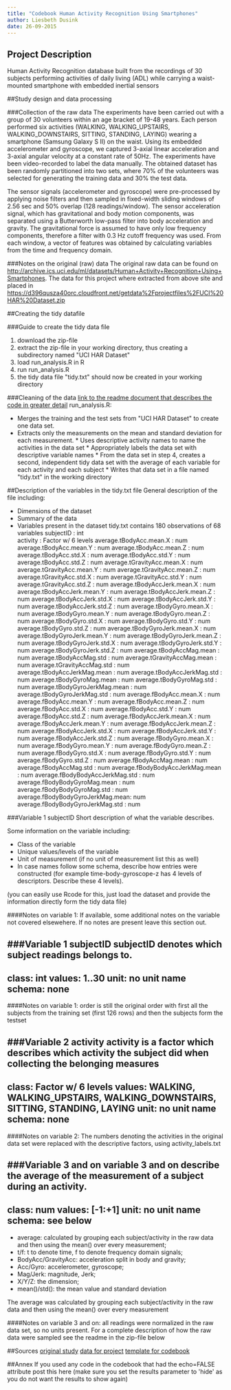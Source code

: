 ```yaml
---
title: "Codebook Human Activity Recognition Using Smartphones"
author: Liesbeth Dusink
date: 26-09-2015
---
```


## Project Description
Human Activity Recognition database built from the recordings of 30 subjects performing activities of daily living (ADL) while carrying a waist-mounted smartphone with embedded inertial sensors

##Study design and data processing

###Collection of the raw data
The experiments have been carried out with a group of 30 volunteers within an age bracket of 19-48 years. Each person performed six activities (WALKING, WALKING_UPSTAIRS, WALKING_DOWNSTAIRS, SITTING, STANDING, LAYING) wearing a smartphone (Samsung Galaxy S II) on the waist. Using its embedded accelerometer and gyroscope, we captured 3-axial linear acceleration and 3-axial angular velocity at a constant rate of 50Hz. The experiments have been video-recorded to label the data manually. The obtained dataset has been randomly partitioned into two sets, where 70% of the volunteers was selected for generating the training data and 30% the test data.

The sensor signals (accelerometer and gyroscope) were pre-processed by applying noise filters and then sampled in fixed-width sliding windows of 2.56 sec and 50% overlap (128 readings/window). The sensor acceleration signal, which has gravitational and body motion components, was separated using a Butterworth low-pass filter into body acceleration and gravity. The gravitational force is assumed to have only low frequency components, therefore a filter with 0.3 Hz cutoff frequency was used. From each window, a vector of features was obtained by calculating variables from the time and frequency domain.

###Notes on the original (raw) data 
The original raw data can be found on http://archive.ics.uci.edu/ml/datasets/Human+Activity+Recognition+Using+Smartphones.
The data for this project where extracted from above site and placed in https://d396qusza40orc.cloudfront.net/getdata%2Fprojectfiles%2FUCI%20HAR%20Dataset.zip

##Creating the tidy datafile

###Guide to create the tidy data file
1. download the zip-file
2. extract the zip-file in your working directory, thus creating a subdirectory named "UCI HAR Dataset"
3. load run_analysis.R in R
4. run run_analysis.R
5. the tidy data file "tidy.txt" should now be created in your working directory

###Cleaning of the data
 [link to the readme document that describes the code in greater detail]()
 run_analysis.R:
   *  Merges the training and the test sets from "UCI HAR Dataset" to create one data set.
   *  Extracts only the measurements on the mean and standard deviation for each measurement. 
    * Uses descriptive activity names to name the activities in the data set
    * Appropriately labels the data set with descriptive variable names
    * From the data set in step 4, creates a second, independent tidy data set with the average of each variable for each activity and each subject
    * Writes that data set in a file named "tidy.txt" in the working directory

##Description of the variables in the tidy.txt file
General description of the file including:
 - Dimensions of the dataset
 - Summary of the data
 - Variables present in the dataset
 tidy.txt contains 180 observations of 68 variables
 subjectID                        : int  
 activity                         : Factor w/ 6 levels 
 average.tBodyAcc.mean.X          : num
 average.tBodyAcc.mean.Y          : num
 average.tBodyAcc.mean.Z          : num
 average.tBodyAcc.std.X           : num
 average.tBodyAcc.std.Y           : num
 average.tBodyAcc.std.Z           : num
 average.tGravityAcc.mean.X       : num
 average.tGravityAcc.mean.Y       : num
 average.tGravityAcc.mean.Z       : num
 average.tGravityAcc.std.X        : num
 average.tGravityAcc.std.Y        : num
 average.tGravityAcc.std.Z        : num
 average.tBodyAccJerk.mean.X      : num
 average.tBodyAccJerk.mean.Y      : num
 average.tBodyAccJerk.mean.Z      : num
 average.tBodyAccJerk.std.X       : num
 average.tBodyAccJerk.std.Y       : num
 average.tBodyAccJerk.std.Z       : num
 average.tBodyGyro.mean.X         : num
 average.tBodyGyro.mean.Y         : num
 average.tBodyGyro.mean.Z         : num
 average.tBodyGyro.std.X          : num
 average.tBodyGyro.std.Y          : num
 average.tBodyGyro.std.Z          : num
 average.tBodyGyroJerk.mean.X     : num
 average.tBodyGyroJerk.mean.Y     : num
 average.tBodyGyroJerk.mean.Z     : num
 average.tBodyGyroJerk.std.X      : num
 average.tBodyGyroJerk.std.Y      : num
 average.tBodyGyroJerk.std.Z      : num
 average.tBodyAccMag.mean         : num
 average.tBodyAccMag.std          : num
 average.tGravityAccMag.mean      : num
 average.tGravityAccMag.std       : num
 average.tBodyAccJerkMag.mean     : num
 average.tBodyAccJerkMag.std      : num
 average.tBodyGyroMag.mean        : num
 average.tBodyGyroMag.std         : num
 average.tBodyGyroJerkMag.mean    : num
 average.tBodyGyroJerkMag.std     : num
 average.fBodyAcc.mean.X          : num
 average.fBodyAcc.mean.Y          : num
 average.fBodyAcc.mean.Z          : num
 average.fBodyAcc.std.X           : num
 average.fBodyAcc.std.Y           : num
 average.fBodyAcc.std.Z           : num
 average.fBodyAccJerk.mean.X      : num
 average.fBodyAccJerk.mean.Y      : num
 average.fBodyAccJerk.mean.Z      : num
 average.fBodyAccJerk.std.X       : num
 average.fBodyAccJerk.std.Y       : num
 average.fBodyAccJerk.std.Z       : num
 average.fBodyGyro.mean.X         : num
 average.fBodyGyro.mean.Y         : num
 average.fBodyGyro.mean.Z         : num
 average.fBodyGyro.std.X          : num
 average.fBodyGyro.std.Y          : num
 average.fBodyGyro.std.Z          : num
 average.fBodyAccMag.mean         : num
 average.fBodyAccMag.std          : num
 average.fBodyBodyAccJerkMag.mean : num
 average.fBodyBodyAccJerkMag.std  : num
 average.fBodyBodyGyroMag.mean    : num
 average.fBodyBodyGyroMag.std     : num
 average.fBodyBodyGyroJerkMag.mean: num
 average.fBodyBodyGyroJerkMag.std : num

###Variable 1 subjectID
Short description of what the variable describes.

Some information on the variable including:
 - Class of the variable
 - Unique values/levels of the variable
 - Unit of measurement (if no unit of measurement list this as well)
 - In case names follow some schema, describe how entries were constructed (for example time-body-gyroscope-z has 4 levels of descriptors. Describe these 4 levels). 

(you can easily use Rcode for this, just load the dataset and provide the information directly form the tidy data file)

####Notes on variable 1:
If available, some additional notes on the variable not covered elsewehere. If no notes are present leave this section out.

###Variable 1 subjectID
subjectID denotes which subject readings belongs to.
---
class: int
values: 1..30
unit: no unit
name schema: none
---

####Notes on variable 1:
order is still the original order with first all the subjects from the training set (first 126 rows) and then the subjects form the testset

###Variable 2  activity
activity is a factor which describes which activity the subject did when collecting the belonging measures 
---
class: Factor w/ 6 levels 
values: WALKING, WALKING_UPSTAIRS, WALKING_DOWNSTAIRS, SITTING, STANDING, LAYING
unit: no unit
name schema: none
---

####Notes on variable 2:
The numbers denoting the activities in the original data set were replaced with the descriptive factors, using activity_labels.txt

###Variable 3 and on
variable 3 and on describe the average of the measurement of a subject during an activity.
---
class: num
values: [-1:+1]
unit: no unit
name schema: see below
---
* average: calculated by grouping each subject/activity in the raw data and then using the mean() over every measurement; 
* t/f: t to denote time, f to denote frequency domain signals; 
* BodyAcc/GravityAcc: acceleration split in body and gravity; 
* Acc/Gyro: accelerometer, gyroscope; 
* Mag/Jerk: magnitude, Jerk;
* X/Y/Z: the dimension; 
* mean()/std(): the mean value and standard deviation

The average was calculated by grouping each subject/activity in the raw data and then using the mean() over every measurement

####Notes on variable 3 and on:
all readings were normalized in the raw data set, so no units present.
For a complete description of how the raw data were sampled see the readme in the zip-file below


##Sources
[original study](http://archive.ics.uci.edu/ml/datasets/Human+Activity+Recognition+Using+Smartphones)
[data for project](https://d396qusza40orc.cloudfront.net/getdata%2Fprojectfiles%2FUCI%20HAR%20Dataset.zip)
[template for codebook](https://gist.github.com/JorisSchut/dbc1fc0402f28cad9b41)

##Annex
If you used any code in the codebook that had the echo=FALSE attribute post this here (make sure you set the results parameter to 'hide' as you do not want the results to show again)